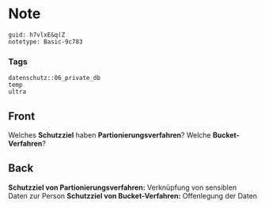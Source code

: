 # Note
```
guid: h7vlxE&q(Z
notetype: Basic-9c783
```

### Tags
```
datenschutz::06_private_db
temp
ultra
```

## Front
Welches <b>Schutzziel</b> haben <b>Partionierungsverfahren</b>?
Welche <b>Bucket-Verfahren</b>?

## Back
<b>Schutzziel von Partionierungsverfahren:</b> Verknüpfung von
sensiblen Daten zur Person <b>Schutzziel von Bucket-Verfahren:</b>
Offenlegung der Daten
